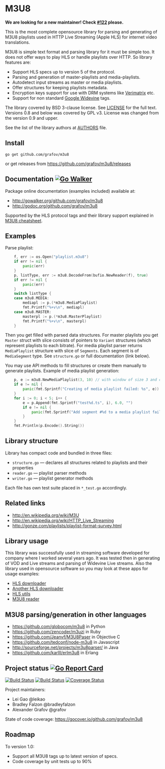 <!--*- mode:markdown -*-->
M3U8
====

**We are looking for a new maintainer! Check [#122](https://github.com/grafov/m3u8/issues/122) please.**

This is the most complete opensource library for parsing and generating of M3U8 playlists
used in HTTP Live Streaming (Apple HLS) for internet video translations.

M3U8 is simple text format and parsing library for it must be simple too. It does not offer
ways to play HLS or handle playlists over HTTP. So library features are:

* Support HLS specs up to version 5 of the protocol.
* Parsing and generation of master-playlists and media-playlists.
* Autodetect input streams as master or media playlists.
* Offer structures for keeping playlists metadata.
* Encryption keys support for use with DRM systems like [Verimatrix](http://verimatrix.com) etc.
* Support for non standard [Google Widevine](http://www.widevine.com) tags.

The library covered by BSD 3-clause license. See [LICENSE](LICENSE) for the full text. 
Versions 0.8 and below was covered by GPL v3. License was changed from the version 0.9 and upper.

See the list of the library authors at [AUTHORS](AUTHORS) file.

Install
-------

	go get github.com/grafov/m3u8

or get releases from https://github.com/grafov/m3u8/releases

Documentation [![Go Walker](http://gowalker.org/api/v1/badge)](http://gowalker.org/github.com/grafov/m3u8)
-------------

Package online documentation (examples included) available at:

* http://gowalker.org/github.com/grafov/m3u8
* http://godoc.org/github.com/grafov/m3u8

Supported by the HLS protocol tags and their library support explained in [M3U8 cheatsheet](M3U8.md).

Examples
--------

Parse playlist:

```go
	f, err := os.Open("playlist.m3u8")
	if err != nil {
		panic(err)
	}
	p, listType, err := m3u8.DecodeFrom(bufio.NewReader(f), true)
	if err != nil {
		panic(err)
	}
	switch listType {
	case m3u8.MEDIA:
		mediapl := p.(*m3u8.MediaPlaylist)
		fmt.Printf("%+v\n", mediapl)
	case m3u8.MASTER:
		masterpl := p.(*m3u8.MasterPlaylist)
		fmt.Printf("%+v\n", masterpl)
	}
```

Then you get filled with parsed data structures. For master playlists you get ``Master`` struct with slice consists of pointers to ``Variant`` structures (which represent playlists to each bitrate).
For media playlist parser returns ``MediaPlaylist`` structure with slice of ``Segments``. Each segment is of ``MediaSegment`` type.
See ``structure.go`` or full documentation (link below).

You may use API methods to fill structures or create them manually to generate playlists. Example of media playlist generation:

```go
	p, e := m3u8.NewMediaPlaylist(3, 10) // with window of size 3 and capacity 10
	if e != nil {
		panic(fmt.Sprintf("Creating of media playlist failed: %s", e))
	}
	for i := 0; i < 5; i++ {
		e = p.Append(fmt.Sprintf("test%d.ts", i), 6.0, "")
		if e != nil {
			panic(fmt.Sprintf("Add segment #%d to a media playlist failed: %s", i, e))
		}
	}
	fmt.Println(p.Encode().String())
```

Library structure
-----------------

Library has compact code and bundled in three files:

* `structure.go` — declares all structures related to playlists and their properties
* `reader.go` — playlist parser methods
* `writer.go` — playlist generator methods

Each file has own test suite placed in `*_test.go` accordingly.

Related links
-------------

* http://en.wikipedia.org/wiki/M3U
* http://en.wikipedia.org/wiki/HTTP_Live_Streaming
* http://gonze.com/playlists/playlist-format-survey.html

Library usage
-------------

This library was successfully used in streaming software developed for company where I worked several
years ago. It was tested then in generating of VOD and Live streams and parsing of Widevine Live streams.
Also the library used in opensource software so you may look at these apps for usage examples:

* [HLS downloader](https://github.com/kz26/gohls)
* [Another HLS downloader](https://github.com/Makombo/hlsdownloader)
* [HLS utils](https://github.com/archsh/hls-utils)
* [M3U8 reader](https://github.com/jeongmin/m3u8-reader)

M3U8 parsing/generation in other languages
------------------------------------------

* https://github.com/globocom/m3u8 in Python
* https://github.com/zencoder/m3uzi in Ruby
* https://github.com/Jeanvf/M3U8Paser in Objective C
* https://github.com/tedconf/node-m3u8 in Javascript
* http://sourceforge.net/projects/m3u8parser/ in Java
* https://github.com/karlll/erlm3u8 in Erlang

Project status [![Go Report Card](https://goreportcard.com/badge/grafov/m3u8)](https://goreportcard.com/report/grafov/m3u8)
--------------

[![Build Status](https://travis-ci.org/grafov/m3u8.png?branch=master)](https://travis-ci.org/grafov/m3u8) [![Build Status](https://cloud.drone.io/api/badges/grafov/m3u8/status.svg)](https://cloud.drone.io/grafov/m3u8) [![Coverage Status](https://coveralls.io/repos/github/grafov/m3u8/badge.svg?branch=master)](https://coveralls.io/github/grafov/m3u8?branch=master)

Project maintainers:

* Lei Gao @leikao
* Bradley Falzon @bradleyfalzon
* Alexander Grafov @grafov

State of code coverage: https://gocover.io/github.com/grafov/m3u8

Roadmap
-------

To version 1.0:

* Support all M3U8 tags up to latest version of specs.
* Code coverage by unit tests up to 90%
